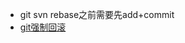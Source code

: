 - git svn rebase之前需要先add+commit
- [git强制回滚](https://blog.csdn.net/zhang_xiaomeng/article/details/52525525)
